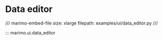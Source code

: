 # Data editor

/// marimo-embed-file
    size: xlarge
    filepath: examples/ui/data_editor.py
///

::: marimo.ui.data_editor
